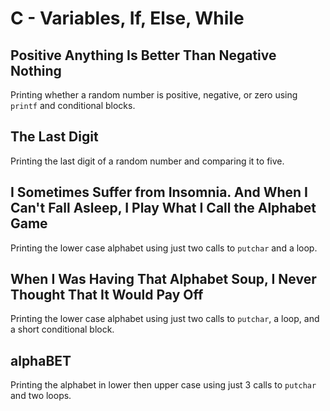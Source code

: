 # C - Variables, If, Else, While

## Positive Anything Is Better Than Negative Nothing
Printing whether a random number is positive, negative, or zero using `printf` and conditional blocks.

## The Last Digit
Printing the last digit of a random number and comparing it to five.

## I Sometimes Suffer from Insomnia. And When I Can't Fall Asleep, I Play What I Call the Alphabet Game
Printing the lower case alphabet using just two calls to `putchar` and a loop.

## When I Was Having That Alphabet Soup, I Never Thought That It Would Pay Off
Printing the lower case alphabet using just two calls to `putchar`, a loop, and a short conditional block.

## alphaBET
Printing the alphabet in lower then upper case using just 3 calls to `putchar` and two loops.
